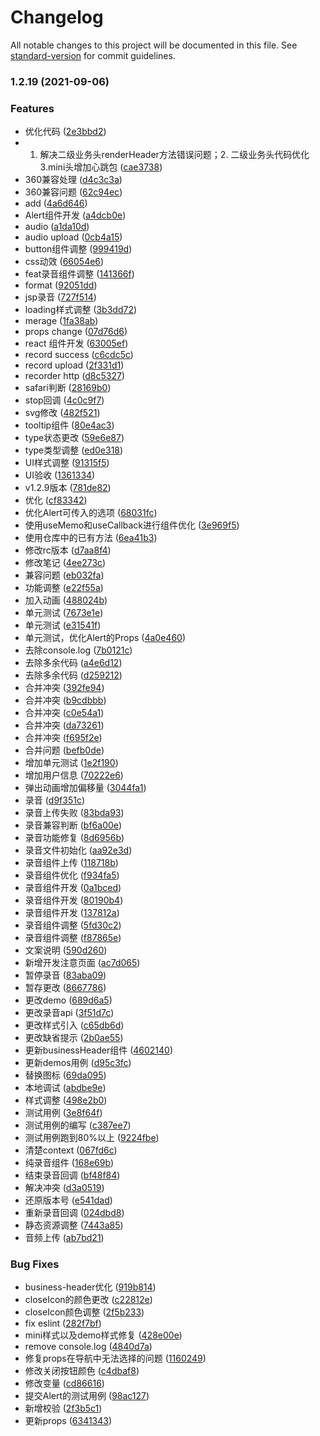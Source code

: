 # Changelog

All notable changes to this project will be documented in this file. See [standard-version](https://github.com/conventional-changelog/standard-version) for commit guidelines.

### 1.2.19 (2021-09-06)


### Features

*  优化代码 ([2e3bbd2](https://gitlab.leke.cn/frontend/fe-basics/leke-base/commit/2e3bbd22fb081ab794bd4700eaf07319959b8b6f))
* 1. 解决二级业务头renderHeader方法错误问题；2. 二级业务头代码优化 3.mini头增加心跳包 ([cae3738](https://gitlab.leke.cn/frontend/fe-basics/leke-base/commit/cae37381e3c4309c72d32bd2bf5523ef53f51c68))
* 360兼容处理 ([d4c3c3a](https://gitlab.leke.cn/frontend/fe-basics/leke-base/commit/d4c3c3a07295b57b7d162957d3732f065ca134cb))
* 360兼容问题 ([62c94ec](https://gitlab.leke.cn/frontend/fe-basics/leke-base/commit/62c94ecb515c4eee6b86260c37f6c34615ed3909))
* add ([4a6d646](https://gitlab.leke.cn/frontend/fe-basics/leke-base/commit/4a6d64647079744e7bd65e016cea806e6ed81ac0))
* Alert组件开发 ([a4dcb0e](https://gitlab.leke.cn/frontend/fe-basics/leke-base/commit/a4dcb0ebfb01a63239b04536fdc71aa55bad2570))
* audio ([a1da10d](https://gitlab.leke.cn/frontend/fe-basics/leke-base/commit/a1da10d8e673c9e0d7b76e2060553c61a578701d))
* audio upload ([0cb4a15](https://gitlab.leke.cn/frontend/fe-basics/leke-base/commit/0cb4a15c9a3779784a368c9cdbeee883d31e31a1))
* button组件调整 ([999419d](https://gitlab.leke.cn/frontend/fe-basics/leke-base/commit/999419de13f4b4473401fc63a1466c79f99fa0c4))
* css动效 ([66054e6](https://gitlab.leke.cn/frontend/fe-basics/leke-base/commit/66054e66a9f002b452e9e7dd19238ad52fc216d5))
* feat录音组件调整 ([141366f](https://gitlab.leke.cn/frontend/fe-basics/leke-base/commit/141366f2ce7009373a008d4ef6a0208f5c1b6ee8))
* format ([92051dd](https://gitlab.leke.cn/frontend/fe-basics/leke-base/commit/92051dde2a4c12a2e6b1cef8d73ca92f9e08ebd4))
* jsp录音 ([727f514](https://gitlab.leke.cn/frontend/fe-basics/leke-base/commit/727f5142fa6a28969d6c5f3645091b6f27661d2b))
* loading样式调整 ([3b3dd72](https://gitlab.leke.cn/frontend/fe-basics/leke-base/commit/3b3dd72d76630520970eab39e750a005f41647ff))
* merage ([1fa38ab](https://gitlab.leke.cn/frontend/fe-basics/leke-base/commit/1fa38abaf62c94a779ba92220f4bcf5b84146793))
* props change ([07d76d6](https://gitlab.leke.cn/frontend/fe-basics/leke-base/commit/07d76d6387a74407c85c9b229b8d3e24e8ab0708))
* react 组件开发 ([63005ef](https://gitlab.leke.cn/frontend/fe-basics/leke-base/commit/63005efda23b976cff7dcf54bb56bbddeb98304c))
* record success ([c6cdc5c](https://gitlab.leke.cn/frontend/fe-basics/leke-base/commit/c6cdc5cbfff6ed0188e0b378d2d81b51f576f67a))
* record upload ([2f331d1](https://gitlab.leke.cn/frontend/fe-basics/leke-base/commit/2f331d1eb5ec64c691d34c4920e53f4c4483941e))
* recorder http ([d8c5327](https://gitlab.leke.cn/frontend/fe-basics/leke-base/commit/d8c532765dc9ec021b879efa29179801fa2f0253))
* safari判断 ([28169b0](https://gitlab.leke.cn/frontend/fe-basics/leke-base/commit/28169b08e5241876213fb6d13c058de3c9300d92))
* stop回调 ([4c0c9f7](https://gitlab.leke.cn/frontend/fe-basics/leke-base/commit/4c0c9f7330454a60693c3380fda8cc4523944d3f))
* svg修改 ([482f521](https://gitlab.leke.cn/frontend/fe-basics/leke-base/commit/482f521d8cc00f045a527b698a2293906da0e73f))
* tooltip组件 ([80e4ac3](https://gitlab.leke.cn/frontend/fe-basics/leke-base/commit/80e4ac32c89e39e447f5206d2ed0424148e14250))
* type状态更改 ([59e6e87](https://gitlab.leke.cn/frontend/fe-basics/leke-base/commit/59e6e87c4af925f8c2689964827bbf84bafd9f27))
* type类型调整 ([ed0e318](https://gitlab.leke.cn/frontend/fe-basics/leke-base/commit/ed0e31878aa05c02066a358610dd24b96bf8b01a))
* UI样式调整 ([91315f5](https://gitlab.leke.cn/frontend/fe-basics/leke-base/commit/91315f56815fedb8f51d9ec876140b53cd47f9fd))
* UI验收 ([1361334](https://gitlab.leke.cn/frontend/fe-basics/leke-base/commit/13613343eef7e97b89f58be9d5abb8f025e63d7b))
* v1.2.9版本 ([781de82](https://gitlab.leke.cn/frontend/fe-basics/leke-base/commit/781de820b61b625ea952536ec4ae2c22b9f3bb72))
* 优化 ([cf83342](https://gitlab.leke.cn/frontend/fe-basics/leke-base/commit/cf83342d9b169c65cfbc7fca0485aa4f2c84035d))
* 优化Alert可传入的选项 ([68031fc](https://gitlab.leke.cn/frontend/fe-basics/leke-base/commit/68031fcb869c334834dd08fc034a7e3384b4dc10))
* 使用useMemo和useCallback进行组件优化 ([3e969f5](https://gitlab.leke.cn/frontend/fe-basics/leke-base/commit/3e969f5af167ac15951798bb6c57f0aa3090ceaf))
* 使用仓库中的已有方法 ([6ea41b3](https://gitlab.leke.cn/frontend/fe-basics/leke-base/commit/6ea41b33339822298aa752d1ad6c99c3a7454ea5))
* 修改rc版本 ([d7aa8f4](https://gitlab.leke.cn/frontend/fe-basics/leke-base/commit/d7aa8f42bb250ac9ba4b795e7fbadbd8ad278536))
* 修改笔记 ([4ee273c](https://gitlab.leke.cn/frontend/fe-basics/leke-base/commit/4ee273c7a5d1b9169097606b5114e26ee6935fec))
* 兼容问题 ([eb032fa](https://gitlab.leke.cn/frontend/fe-basics/leke-base/commit/eb032fa47694afd2894ce7b75f54ad1611b8addf))
* 功能调整 ([e22f55a](https://gitlab.leke.cn/frontend/fe-basics/leke-base/commit/e22f55a3083888d8868a74dd8b98d248d36c89ff))
* 加入动画 ([488024b](https://gitlab.leke.cn/frontend/fe-basics/leke-base/commit/488024bb29ed8547a5e1770acea5de0b6b974868))
* 单元测试 ([7673e1e](https://gitlab.leke.cn/frontend/fe-basics/leke-base/commit/7673e1ef1fe64373d6c9f186dc772a7f3b14aeeb))
* 单元测试 ([e31541f](https://gitlab.leke.cn/frontend/fe-basics/leke-base/commit/e31541fb456d6a6adbf6afa04ff573e21cf7023f))
* 单元测试，优化Alert的Props ([4a0e460](https://gitlab.leke.cn/frontend/fe-basics/leke-base/commit/4a0e460f42ef6baf118b700afabb8c3d417213b1))
* 去除console.log ([7b0121c](https://gitlab.leke.cn/frontend/fe-basics/leke-base/commit/7b0121c96c7c48a6b1db7985422aca8b8c326902))
* 去除多余代码 ([a4e6d12](https://gitlab.leke.cn/frontend/fe-basics/leke-base/commit/a4e6d129e38013ee6e10279000bee71366abb15a))
* 去除多余代码 ([d259212](https://gitlab.leke.cn/frontend/fe-basics/leke-base/commit/d259212cd3cd16fd6cba128540822ff45aefaab2))
* 合并冲突 ([392fe94](https://gitlab.leke.cn/frontend/fe-basics/leke-base/commit/392fe94902ea3224438dd1e7cfcc6b88a7971bff))
* 合并冲突 ([b9cdbbb](https://gitlab.leke.cn/frontend/fe-basics/leke-base/commit/b9cdbbbb9e132c678f1019afca2c09552b7eb584))
* 合并冲突 ([c0e54a1](https://gitlab.leke.cn/frontend/fe-basics/leke-base/commit/c0e54a134e01cea3f70a5da789f055dbf82cf577))
* 合并冲突 ([da73261](https://gitlab.leke.cn/frontend/fe-basics/leke-base/commit/da732617464dafbf51951b88f6d2bc994d1e987d))
* 合并冲突 ([f695f2e](https://gitlab.leke.cn/frontend/fe-basics/leke-base/commit/f695f2e917d68dc707003d56baa6fe577adf50d2))
* 合并问题 ([befb0de](https://gitlab.leke.cn/frontend/fe-basics/leke-base/commit/befb0debe3ba016ce7d5de26254986c0fceb647e))
* 增加单元测试 ([1e2f190](https://gitlab.leke.cn/frontend/fe-basics/leke-base/commit/1e2f1900ac301c89b1836103ed3a56dfcbfe47f2))
* 增加用户信息 ([70222e6](https://gitlab.leke.cn/frontend/fe-basics/leke-base/commit/70222e6dff93fdd79b655f91b1ae3dc52d18a93d))
* 弹出动画增加偏移量 ([3044fa1](https://gitlab.leke.cn/frontend/fe-basics/leke-base/commit/3044fa106280449b3f7b73c9d23c64c008ccd91b))
* 录音 ([d9f351c](https://gitlab.leke.cn/frontend/fe-basics/leke-base/commit/d9f351c7ff497397d9cd65de18b128740b85c9ea))
* 录音上传失败 ([83bda93](https://gitlab.leke.cn/frontend/fe-basics/leke-base/commit/83bda93b3eeb76ca5df99207b46e8fd6d128f2ee))
* 录音兼容判断 ([bf6a00e](https://gitlab.leke.cn/frontend/fe-basics/leke-base/commit/bf6a00e185c2f706c23b136e1fcbcfbf94fb2223))
* 录音功能修复 ([8d6956b](https://gitlab.leke.cn/frontend/fe-basics/leke-base/commit/8d6956b42cf8020047cd29519db9d9f48b6a98e8))
* 录音文件初始化 ([aa92e3d](https://gitlab.leke.cn/frontend/fe-basics/leke-base/commit/aa92e3dcef0101cb9fb7b3182a38375d9bc0377e))
* 录音组件上传 ([118718b](https://gitlab.leke.cn/frontend/fe-basics/leke-base/commit/118718bd92953b1135c84e2a336308e0b5333841))
* 录音组件优化 ([f934fa5](https://gitlab.leke.cn/frontend/fe-basics/leke-base/commit/f934fa534413cc846379486b5b719de31669f449))
* 录音组件开发 ([0a1bced](https://gitlab.leke.cn/frontend/fe-basics/leke-base/commit/0a1bcede4ebda59adaf7875fce94402ec17702c2))
* 录音组件开发 ([80190b4](https://gitlab.leke.cn/frontend/fe-basics/leke-base/commit/80190b4a8ed5af5c40a378fe7cc29512f00cc313))
* 录音组件开发 ([137812a](https://gitlab.leke.cn/frontend/fe-basics/leke-base/commit/137812ae8cb9f31d7d0bfdc54b8189feb19c50b6))
* 录音组件调整 ([5fd30c2](https://gitlab.leke.cn/frontend/fe-basics/leke-base/commit/5fd30c2b6f6a72e081492212114300abcfc8e8ee))
* 录音组件调整 ([f87865e](https://gitlab.leke.cn/frontend/fe-basics/leke-base/commit/f87865ec158c56873200cd3b705f2ed29f159342))
* 文案说明 ([590d260](https://gitlab.leke.cn/frontend/fe-basics/leke-base/commit/590d260ac35085a2587b55714bb47a0a1966bfe3))
* 新增开发注意页面 ([ac7d065](https://gitlab.leke.cn/frontend/fe-basics/leke-base/commit/ac7d06509eb67c5bb4d9f328f2c3e014a79ba769))
* 暂停录音 ([83aba09](https://gitlab.leke.cn/frontend/fe-basics/leke-base/commit/83aba09d19d6727c15ce5571b4dd6fcf5cf74a2e))
* 暂存更改 ([8667786](https://gitlab.leke.cn/frontend/fe-basics/leke-base/commit/8667786701eaba4847fb86cdb7888ff6931dcd51))
* 更改demo ([689d6a5](https://gitlab.leke.cn/frontend/fe-basics/leke-base/commit/689d6a57bd7e67a79c17469d5013e46767e5e94f))
* 更改录音api ([3f51d7c](https://gitlab.leke.cn/frontend/fe-basics/leke-base/commit/3f51d7c63a7324d979c9414f1cc5a393f7cdc478))
* 更改样式引入 ([c65db6d](https://gitlab.leke.cn/frontend/fe-basics/leke-base/commit/c65db6dd3f45c0a5dc15b00191ba840de175d55d))
* 更改缺省提示 ([2b0ae55](https://gitlab.leke.cn/frontend/fe-basics/leke-base/commit/2b0ae5528e5c7f283e947ad8b1d04784f257737e))
* 更新businessHeader组件 ([4602140](https://gitlab.leke.cn/frontend/fe-basics/leke-base/commit/460214035123481947792acf873841b58b576ad2))
* 更新demos用例 ([d95c3fc](https://gitlab.leke.cn/frontend/fe-basics/leke-base/commit/d95c3fcd639153668b76d9dc01a784f950c01b56))
* 替换图标 ([69da095](https://gitlab.leke.cn/frontend/fe-basics/leke-base/commit/69da09541f4f7180006b442f7390deef7fbfe49a))
* 本地调试 ([abdbe9e](https://gitlab.leke.cn/frontend/fe-basics/leke-base/commit/abdbe9e19fb13951bedb6157a32213fcd3a44091))
* 样式调整 ([498e2b0](https://gitlab.leke.cn/frontend/fe-basics/leke-base/commit/498e2b04b00962e7a0f59ff3b8615ff5e5dfb372))
* 测试用例 ([3e8f64f](https://gitlab.leke.cn/frontend/fe-basics/leke-base/commit/3e8f64f655018ee3440501e673696895b6cc01c3))
* 测试用例的编写 ([c387ee7](https://gitlab.leke.cn/frontend/fe-basics/leke-base/commit/c387ee74c850b3240d17803fc6420e93cddfab51))
* 测试用例跑到80%以上 ([9224fbe](https://gitlab.leke.cn/frontend/fe-basics/leke-base/commit/9224fbe955b6b087f1f2c39c7570724bb2d15a82))
* 清楚context ([067fd6c](https://gitlab.leke.cn/frontend/fe-basics/leke-base/commit/067fd6ca5c164be72671b9b48c1e70cdbe5a42fd))
* 纯录音组件 ([168e69b](https://gitlab.leke.cn/frontend/fe-basics/leke-base/commit/168e69bf7d311f250105b29ff0f95519ea9c285b))
* 结束录音回调 ([bf48f84](https://gitlab.leke.cn/frontend/fe-basics/leke-base/commit/bf48f8425be009fc140e5fe41cd3b9513f517b31))
* 解决冲突 ([d3a0519](https://gitlab.leke.cn/frontend/fe-basics/leke-base/commit/d3a0519f4229086a8388d10493bfb1e13577e734))
* 还原版本号 ([e541dad](https://gitlab.leke.cn/frontend/fe-basics/leke-base/commit/e541dad5cf4601b7060f5fa43fc61ff25194adfc))
* 重新录音回调 ([024dbd8](https://gitlab.leke.cn/frontend/fe-basics/leke-base/commit/024dbd86728bf78f94e94714eee740be39914dd1))
* 静态资源调整 ([7443a85](https://gitlab.leke.cn/frontend/fe-basics/leke-base/commit/7443a85211f5007964f898da18b4df744beea5aa))
* 音频上传 ([ab7bd21](https://gitlab.leke.cn/frontend/fe-basics/leke-base/commit/ab7bd210a2e65913617f25bdb9105b45e1503d87))


### Bug Fixes

* business-header优化 ([919b814](https://gitlab.leke.cn/frontend/fe-basics/leke-base/commit/919b8142078cd4d205f87ca293560c963d3914b2))
* closeIcon的颜色更改 ([c22812e](https://gitlab.leke.cn/frontend/fe-basics/leke-base/commit/c22812eb95c3242596f133592e76004a9a5d69d7))
* closeIcon颜色调整 ([2f5b233](https://gitlab.leke.cn/frontend/fe-basics/leke-base/commit/2f5b23385d2a836c5de25bbd425b6e56a85d1ecd))
* fix eslint ([282f7bf](https://gitlab.leke.cn/frontend/fe-basics/leke-base/commit/282f7bf60f78cdd4e859e16c81fbf170c7fc4461))
* mini样式以及demo样式修复 ([428e00e](https://gitlab.leke.cn/frontend/fe-basics/leke-base/commit/428e00e78c5b8b937535ef645183f2abe6e7bee6))
* remove console.log ([4840d7a](https://gitlab.leke.cn/frontend/fe-basics/leke-base/commit/4840d7aa6bd822079fef1912279fe8f41a845115))
* 修复props在导航中无法选择的问题 ([1160249](https://gitlab.leke.cn/frontend/fe-basics/leke-base/commit/1160249c486da71b77c9ea4488160b5bfafdd2dd))
* 修改关闭按钮颜色 ([c4dbaf8](https://gitlab.leke.cn/frontend/fe-basics/leke-base/commit/c4dbaf8363bd58b91012b29c56e9970a14431606))
* 修改变量 ([cd86616](https://gitlab.leke.cn/frontend/fe-basics/leke-base/commit/cd866161f107714f59e270e22ab7b67eb746955c))
* 提交Alert的测试用例 ([98ac127](https://gitlab.leke.cn/frontend/fe-basics/leke-base/commit/98ac127b31978523fe82dd081d1875bcf39491d3))
* 新增校验 ([2f3b5c1](https://gitlab.leke.cn/frontend/fe-basics/leke-base/commit/2f3b5c1227cf8d35a8f8ec2073c49d6999e832b5))
* 更新props ([6341343](https://gitlab.leke.cn/frontend/fe-basics/leke-base/commit/634134367f4281836a1cf4cbc1c539f49c7a966f))
